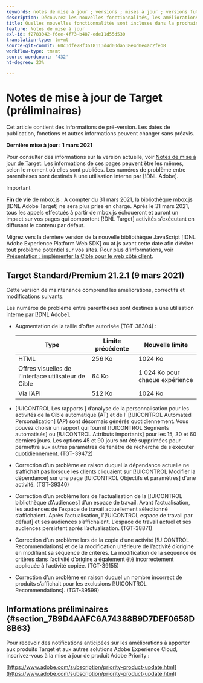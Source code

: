 ```yaml
---
keywords: notes de mise à jour ; versions ; mises à jour ; versions futures ; améliorations ; nouvelles fonctionnalités ; correctifs ; mises à jour ; pré-version
description: Découvrez les nouvelles fonctionnalités, les améliorations et les correctifs inclus dans la prochaine version d’Adobe Target, y compris les SDK, les API et les bibliothèques JavaScript.
title: Quelles nouvelles fonctionnalités sont incluses dans la prochaine version ?
feature: Notes de mise à jour
exl-id: f2783042-f6ee-4f73-b487-ede11d55d530
translation-type: tm+mt
source-git-commit: 60c3dfe28f3618113d4d03da538e4d0e4ac2feb8
workflow-type: tm+mt
source-wordcount: '432'
ht-degree: 23%

---
```


# Notes de mise à jour de Target (préliminaires)

Cet article contient des informations de pré-version. Les dates de publication, fonctions et autres informations peuvent changer sans préavis.

**Dernière mise à jour : 1 mars 2021**

Pour consulter des informations sur la version actuelle, voir [Notes de mise à jour de Target](release-notes.md). Les informations de ces pages peuvent être les mêmes, selon le moment où elles sont publiées. Les numéros de problème entre parenthèses sont destinés à une utilisation interne par [!DNL Adobe].

>[!IMPORTANT]
>
>**Fin de vie** de mbox.js : A compter du 31 mars 2021, la bibliothèque mbox.js  [!DNL Adobe Target] ne sera plus prise en charge. Après le 31 mars 2021, tous les appels effectués à partir de mbox.js échoueront et auront un impact sur vos pages qui comportent [!DNL Target] activités s’exécutant en diffusant le contenu par défaut.
>
>Migrez vers la dernière version de la nouvelle bibliothèque JavaScript [!DNL Adobe Experience Platform Web SDK] ou at.js avant cette date afin d’éviter tout problème potentiel sur vos sites. Pour plus d&#39;informations, voir [Présentation : implémenter la Cible pour le web côté client](/help/c-implementing-target/c-implementing-target-for-client-side-web/implement-target-for-client-side-web.md).

## Target Standard/Premium 21.2.1 (9 mars 2021)

Cette version de maintenance comprend les améliorations, correctifs et modifications suivants.

Les numéros de problème entre parenthèses sont destinés à une utilisation interne par [!DNL Adobe].

* Augmentation de la taille d’offre autorisée (TGT-38304) :

   | Type | Limite précédente | Nouvelle limite |
   | --- | --- | --- |
   | HTML | 256 Ko | 1024 Ko |
   | Offres visuelles de l’interface utilisateur de Cible | 64 Ko | 1 024 Ko pour chaque expérience |
   | Via l’API | 512 Ko | 1024 Ko |

* [!UICONTROL Les rapports ] d’analyse de la personnalisation pour les activités de la Cible  automatique (AT) et de l’ [!UICONTROL Automated Personalization]  (AP) sont désormais générés quotidiennement. Vous pouvez choisir un rapport qui fournit [!UICONTROL Segments automatisés] ou [!UICONTROL Attributs importants] pour les 15, 30 et 60 derniers jours. Les options 45 et 90 jours ont été supprimées pour permettre aux autres paramètres de fenêtre de recherche de s’exécuter quotidiennement. (TGT-39472)
* Correction d’un problème en raison duquel la dépendance actuelle ne s’affichait pas lorsque les clients cliquaient sur [!UICONTROL Modifier la dépendance] sur une page [!UICONTROL Objectifs et paramètres] d’une activité. (TGT-39340)
* Correction d’un problème lors de l’actualisation de la [!UICONTROL bibliothèque d’Audiences] d’un espace de travail. Avant l’actualisation, les audiences de l’espace de travail actuellement sélectionné s’affichaient. Après l’actualisation, l’[!UICONTROL espace de travail par défaut] et ses audiences s’affichaient. L’espace de travail actuel et ses audiences persistent après l’actualisation. (TGT-38871)
* Correction d’un problème lors de la copie d’une activité [!UICONTROL Recommendations] et de la modification ultérieure de l’activité d’origine en modifiant sa séquence de critères. La modification de la séquence de critères dans l’activité d’origine a également été incorrectement appliquée à l’activité copiée. (TGT-39155)
* Correction d’un problème en raison duquel un nombre incorrect de produits s’affichait pour les exclusions [!UICONTROL Recommendations]. (TGT-39599)

## Informations préliminaires {#section_7B9D4AAFC6A74388B9D7DEF0658D8B63}

Pour recevoir des notifications anticipées sur les améliorations à apporter aux produits Target et aux autres solutions Adobe Experience Cloud, inscrivez-vous à la mise à jour de produit Adobe Priority :

[https://www.adobe.com/subscription/priority-product-update.html](https://www.adobe.com/subscription/priority-product-update.html)
